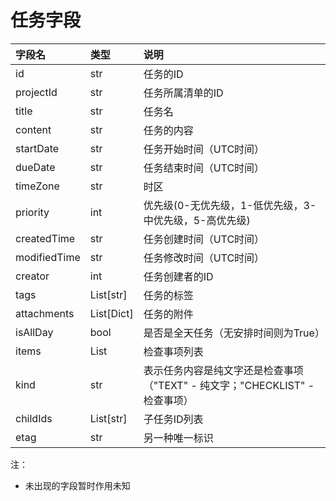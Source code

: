 # 任务字段
| 字段名 |类型 | 说明 |
|:----|:----|:----|
|id | str | 任务的ID|
|projectId |str | 任务所属清单的ID|
| title| str | 任务名| 
|content |str |任务的内容 | 
| startDate| str |任务开始时间（UTC时间）| 
|dueDate | str| 任务结束时间（UTC时间）|
| timeZone| str| 时区 | 
|priority |int | 优先级(0-无优先级，1-低优先级，3-中优先级，5-高优先级) | 
| createdTime|str |任务创建时间（UTC时间） | 
|modifiedTime | str | 任务修改时间（UTC时间） | 
| creator| int| 任务创建者的ID |
|tags |List[str] |任务的标签 |
| attachments| List[Dict]| 任务的附件|
| isAllDay|bool | 是否是全天任务（无安排时间则为True）|
| items| List| 检查事项列表|
| kind| str|表示任务内容是纯文字还是检查事项（"TEXT" - 纯文字；"CHECKLIST" - 检查事项） |
|childIds | List[str]| 子任务ID列表|
| etag| str| 另一种唯一标识|

注：
- 未出现的字段暂时作用未知